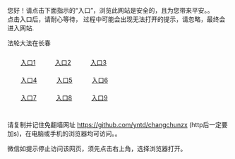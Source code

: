 您好！请点击下面指示的“入口”，浏览此网站是安全的，且为您带来平安。。 <br/>
点击入口后，请耐心等待， 过程中可能会出现无法打开的提示，请忽略，最终会进入网站. </br>

法轮大法在长春<br/>
<div style="padding:10px"><a style="margin:20px" target="_blank" href="https://dxi6s0yxtkuo3.cloudfront.net/2Qpsp?wnyowlry" id="ccLink1" rel="nofollow">入口1</a> <a target="_blank" style="margin:20px" href="https://d2npoqovf7afo4.cloudfront.net/2Qpsp?cxaxd" id="ccLink2" rel="nofollow">入口2</a> <a style="margin:20px" target="_blank" href="https://dqx7fqvazamvs.cloudfront.net/2Qpsp?pwlinix" id="ccLink3" rel="nofollow">入口3</a></div>

<div style="padding:10px" ><a style="margin:20px" target="_blank" href="https://dxi6s0yxtkuo3.cloudfront.net/2Qpsp?wnyowlry" id="ccLink4" rel="nofollow">入口4</a> <a style="margin:20px" href="https://d2npoqovf7afo4.cloudfront.net/2Qpsp?cxaxd" target="_blank" id="ccLink5" rel="nofollow">入口5</a> <a style="margin:20px" href="https://dqx7fqvazamvs.cloudfront.net/2Qpsp?pwlinix" target="_blank" id="ccLink6" rel="nofollow">入口6</a></div>

<div style="padding:10px"><a style="margin:20px" target="_blank" href="https://dxi6s0yxtkuo3.cloudfront.net/2Qpsp?wnyowlry" id="ccLink7" rel="nofollow">入口7</a> <a style="margin:20px" href="https://d2npoqovf7afo4.cloudfront.net/2Qpsp?cxaxd" target="_blank" id="ccLink8" rel="nofollow">入口8</a> <a style="margin:20px" target="_blank" href="https://dqx7fqvazamvs.cloudfront.net/2Qpsp?pwlinix" id="ccLink9" rel="nofollow">入口9</a></div>

<br/>



请复制并记住免翻墙网址 https://github.com/yntd/changchunzx (http后一定要加s)，在电脑或手机的浏览器均可访问。。<br/>

微信如提示停止访问该网页，须先点击右上角，选择浏览器打开。
